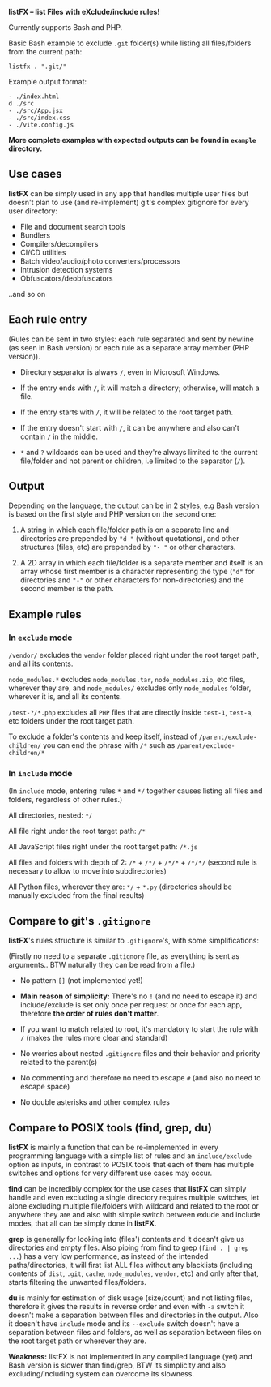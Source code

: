 
**listFX – list Files with eXclude/include rules!**

Currently supports Bash and PHP.

Basic Bash example to exclude `.git` folder(s) while listing all files/folders from the current path:

`listfx . ".git/"`

Example output format:
```
- ./index.html
d ./src
- ./src/App.jsx
- ./src/index.css
- ./vite.config.js
```


**More complete examples with expected outputs can be found in `example` directory.**





## Use cases
**listFX** can be simply used in any app that handles multiple user files but doesn't plan to use (and re-implement) git's complex gitignore for every user directory:

- File and document search tools
- Bundlers
- Compilers/decompilers
- CI/CD utilities
- Batch video/audio/photo converters/processors
- Intrusion detection systems
- Obfuscators/deobfuscators

..and so on





## Each rule entry
(Rules can be sent in two styles: each rule separated and sent by newline (as seen in Bash version) or each rule as a separate array member (PHP version)).

- Directory separator is always `/`, even in Microsoft Windows.

- If the entry ends with `/`, it will match a directory; otherwise, will match a file.

- If the entry starts with `/`, it will be related to the root target path.

- If the entry doesn't start with `/`, it can be anywhere and also can't contain `/` in the middle.

- `*` and `?` wildcards can be used and they're always limited to the current file/folder and not parent or children, i.e limited to the separator (`/`).





## Output
Depending on the language, the output can be in 2 styles, e.g Bash version is based on the first style and PHP version on the second one:

1. A string in which each file/folder path is on a separate line and directories are prepended by `"d "` (without quotations), and other structures (files, etc) are prepended by `"- "` or other characters.

2. A 2D array in which each file/folder is a separate member and itself is an array whose first member is a character representing the type (`"d"` for directories and `"-"` or other characters for non-directories) and the second member is the path.





## Example rules
### In `exclude` mode
`/vendor/` excludes the `vendor` folder placed right under the root target path, and all its contents.

`node_modules.*` excludes `node_modules.tar`, `node_modules.zip`, etc files, wherever they are, and `node_modules/` excludes only `node_modules` folder, wherever it is, and all its contents.

`/test-?/*.php` excludes all `PHP` files that are directly inside `test-1`, `test-a`, etc folders under the root target path.

To exclude a folder's contents and keep itself, instead of `/parent/exclude-children/` you can end the phrase with `/*` such as `/parent/exclude-children/*`



### In `include` mode
(In `include` mode, entering rules `*` and `*/` together causes listing all files and folders, regardless of other rules.)

All directories, nested: `*/`

All file right under the root target path: `/*`

All JavaScript files right under the root target path: `/*.js`

All files and folders with depth of 2: `/*` + `/*/` + `/*/*` + `/*/*/` (second rule is necessary to allow to move into subdirectories)

All Python files, wherever they are: `*/` + `*.py` (directories should be manually excluded from the final results)





## Compare to git's `.gitignore`
**listFX**'s rules structure is similar to `.gitignore`'s, with some simplifications:

(Firstly no need to a separate `.gitignore` file, as everything is sent as arguments.. BTW naturally they can be read from a file.)

- No pattern `[]` (not implemented yet!)

- **Main reason of simplicity:** There's no `!` (and no need to escape it) and include/exclude is set only once per request or once for each app, therefore **the order of rules don't matter**.

- If you want to match related to root, it's mandatory to start the rule with `/` (makes the rules more clear and standard)

- No worries about nested `.gitignore` files and their behavior and priority related to the parent(s)

- No commenting and therefore no need to escape `#` (and also no need to escape space)

- No double asterisks and other complex rules





## Compare to POSIX tools (find, grep, du)
**listFX** is mainly a function that can be re-implemented in every programming language with a simple list of rules and an `include/exclude` option as inputs, in contrast to POSIX tools that each of them has multiple switches and options for very different use cases may occur.


**find** can be incredibly complex for the use cases that **listFX** can simply handle and even excluding a single directory requires multiple switches, let alone excluding multiple file/folders with wildcard and related to the root or anywhere they are and also with simple switch between exlude and include modes, that all can be simply done in **listFX**.


**grep** is generally for looking into (files') contents and it doesn't give us directories and empty files. Also piping from find to grep (`find . | grep ...`) has a very low performance, as instead of the intended paths/directories, it will first list ALL files without any blacklists (including contents of `dist`, `.git`, `cache`, `node_modules`, `vendor`, etc) and only after that, starts filtering the unwanted files/folders.


**du** is mainly for estimation of disk usage (size/count) and not listing files, therefore it gives the results in reverse order and even with `-a` switch it doesn't make a separation between files and directories in the output. Also it doesn't have `include` mode and its `--exclude` switch doesn't have a separation between files and folders, as well as separation between files on the root target path or wherever they are.


**Weakness:** listFX is not implemented in any compiled language (yet) and Bash version is slower than find/grep, BTW its simplicity and also excluding/including system can overcome its slowness.

